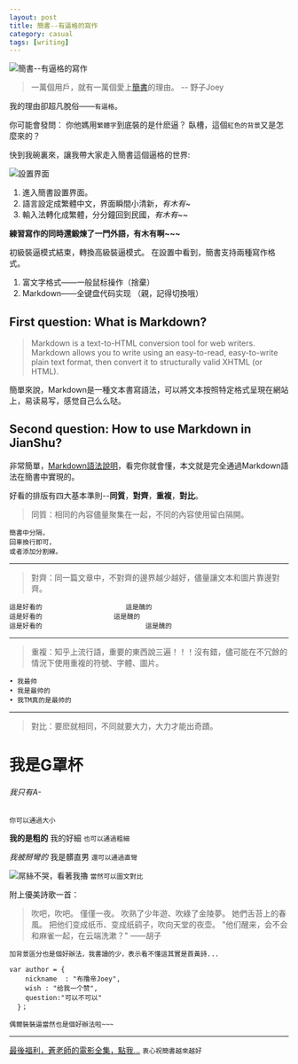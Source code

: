 ```yaml
---
layout: post
title: 簡書--有逼格的寫作
category: casual
tags: [writing]
---
```


![簡書--有逼格的寫作](http://7xoj81.com1.z0.glb.clouddn.com/2015-08-13-1.png)

> 一萬個用戶，就有一萬個愛上[簡書](http://www.jianshu.com)的理由。 -- 野子Joey

我的理由卻超凡脫俗——`有逼格`。

你可能會發問：
你他媽用`繁體字`到底裝的是什麽逼？
臥槽，這個`紅色的背景`又是怎麼來的？

快到我碗裏來，讓我帶大家走入簡書這個逼格的世界:

![設置界面](http://7xoj81.com1.z0.glb.clouddn.com/2015-08-13-2.png)

1. 進入簡書設置界面。
2. 語言設定成繁體中文，界面瞬間小清新，*有木有*~
3. 輸入法轉化成繁體，分分鐘回到民國，*有木有*~~

**練習寫作的同時還鍛煉了一門外語，有木有啊~~~**

初級裝逼模式結束，轉換高級裝逼模式。
在設置中看到，簡書支持兩種寫作格式。
1. 富文字格式——一般鼠标操作（捨棄）
2. Markdown——全键盘代码实现 （親，記得切換哦）

## First question: What is Markdown?

> Markdown is a text-to-HTML conversion tool for web writers. Markdown allows you to write using an easy-to-read, easy-to-write plain text format, then convert it to structurally valid XHTML (or HTML).

簡單來說，Markdown是一種文本書寫語法，可以將文本按照特定格式呈現在網站上，易读易写，感觉自己么么哒。

## Second question: How to use Markdown in JianShu?

非常簡單，[Markdown語法說明](http://wowubuntu.com/markdown/)，看完你就會懂，本文就是完全通過Markdown語法在簡書中實現的。

好看的排版有四大基本準則--**同質**，**對齊**，**重複**，**對比**。
> 同質：相同的內容儘量聚集在一起，不同的內容使用留白隔開。

```
簡書中分隔，
回車換行即可，
或者添加分割線。
```

***

> 對齊：同一篇文章中，不對齊的邊界越少越好，儘量讓文本和圖片靠邊對齊。

```
這是好看的                     這是醜的
這是好看的                  這是醜的
這是好看的                          這是醜的
  ```  

***

> 重複：知乎上流行語，重要的東西說三遍！！！沒有錯，儘可能在不冗餘的情況下使用重複的符號、字體、圖片。

```
• 我最帅
• 我是最帅的
• 我TM真的是最帅的
```

***

> 對比：要麽就相同，不同就要大力，大力才能出奇蹟。

# 我是G罩杯 
###### 我只有A-

`你可以通過大小`

**我的是粗的** 我的好細
`也可以通過粗細`

*我被掰彎的* 我是髒直男
`還可以通過直彎`

![屌絲不哭，看著我擼](http://7xoj81.com1.z0.glb.clouddn.com/2015-08-13-3.jpg)
`當然可以圖文對比`


附上優美詩歌一首：
> 吹吧，吹吧。
> 僅僅一夜。
> 吹熟了少年遊、吹綠了金陵夢。
> 她們舌苔上的春風。
> 把他们变成纸币、变成纸鹞子，吹向天堂的夜壶。
> "他们醒来，会不会和麻雀一起，在云端洗漱？"
> ——胡子

`加背景區分也是個好辦法，我書讀的少，表示看不懂這其實是首黃詩...`

```
var author = {
    nickname  : "布撸帝Joey",
    wish : "给我一个赞",
    question:"可以不可以"
  }；
```
`偶爾裝裝逼當然也是個好辦法啦~~~`
***
[最後福利，蒼老師的電影全集，點我...](http://joeyqiang.me)
`衷心祝簡書越來越好`